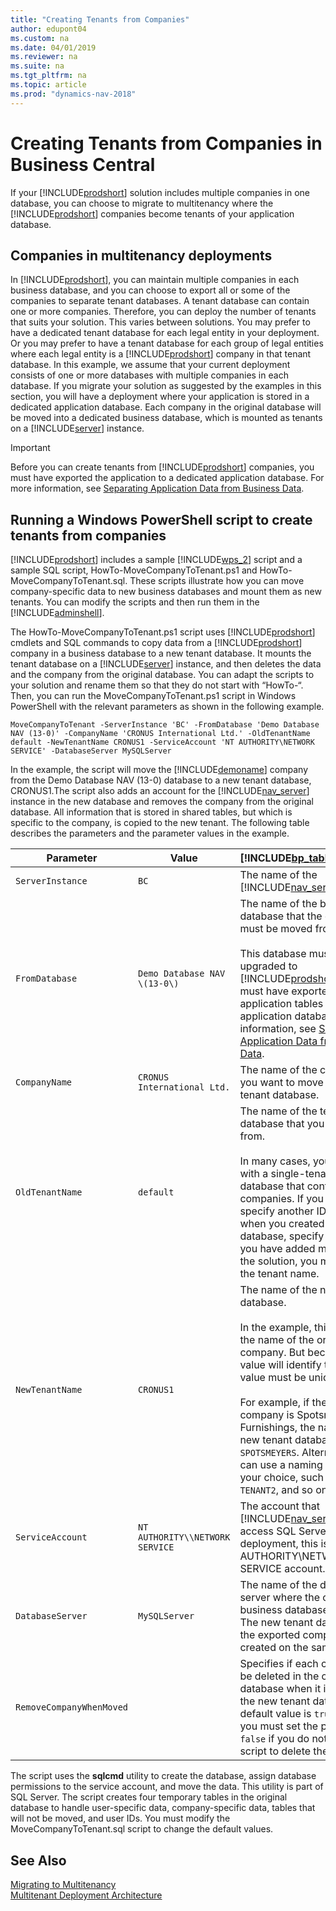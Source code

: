```yaml
---
title: "Creating Tenants from Companies"
author: edupont04
ms.custom: na
ms.date: 04/01/2019
ms.reviewer: na
ms.suite: na
ms.tgt_pltfrm: na
ms.topic: article
ms.prod: "dynamics-nav-2018"
---
```

# Creating Tenants from Companies in Business Central
If your [!INCLUDE[prodshort](../developer/includes/prodshort.md)] solution includes multiple companies in one database, you can choose to migrate to multitenancy where the [!INCLUDE[prodshort](../developer/includes/prodshort.md)] companies become tenants of your application database.  

## Companies in multitenancy deployments
  
 In [!INCLUDE[prodshort](../developer/includes/prodshort.md)], you can maintain multiple companies in each business database, and you can choose to export all or some of the companies to separate tenant databases. A tenant database can contain one or more companies. Therefore, you can deploy the number of tenants that suits your solution. This varies between solutions. You may prefer to have a dedicated tenant database for each legal entity in your deployment. Or you may prefer to have a tenant database for each group of legal entities where each legal entity is a [!INCLUDE[prodshort](../developer/includes/prodshort.md)] company in that tenant database. In this example, we assume that your current deployment consists of one or more databases with multiple companies in each database. If you migrate your solution as suggested by the examples in this section, you will have a deployment where your application is stored in a dedicated application database. Each company in the original database will be moved into a dedicated business database, which is mounted as tenants on a [!INCLUDE[server](../developer/includes/server.md)] instance.  

> [!IMPORTANT]  
>  Before you can create tenants from [!INCLUDE[prodshort](../developer/includes/prodshort.md)] companies, you must have exported the application to a dedicated application database. For more information, see [Separating Application Data from Business Data](Separating-Application-Data-from-Business-Data.md).  

## Running a Windows PowerShell script to create tenants from companies
  
 [!INCLUDE[prodshort](../developer/includes/prodshort.md)] includes a sample [!INCLUDE[wps_2](../developer/includes/wps_2_md.md)] script and a sample SQL script, HowTo-MoveCompanyToTenant.ps1 and HowTo-MoveCompanyToTenant.sql. These scripts illustrate how you can move company-specific data to new business databases and mount them as new tenants. You can modify the scripts and then run them in the [!INCLUDE[adminshell](../developer/includes/adminshell.md)].

 The HowTo-MoveCompanyToTenant.ps1 script uses [!INCLUDE[prodshort](../developer/includes/prodshort.md)] cmdlets and SQL commands to copy data from a [!INCLUDE[prodshort](../developer/includes/prodshort.md)] company in a business database to a new tenant database. It mounts the tenant database on a [!INCLUDE[server](../developer/includes/server.md)] instance, and then deletes the data and the company from the original database. You can adapt the scripts to your solution and rename them so that they do not start with “HowTo-“. Then, you can run the MoveCompanyToTenant.ps1 script in Windows PowerShell with the relevant parameters as shown in the following example.  

```  
MoveCompanyToTenant -ServerInstance 'BC' -FromDatabase 'Demo Database NAV (13-0)' -CompanyName 'CRONUS International Ltd.' -OldTenantName default -NewTenantName CRONUS1 -ServiceAccount 'NT AUTHORITY\NETWORK SERVICE' -DatabaseServer MySQLServer  
```  

 In the example, the script will move the [!INCLUDE[demoname](../developer/includes/demoname_md.md)] company from the Demo Database NAV \(13-0\) database to a new tenant database, CRONUS1.The script also adds an account for the [!INCLUDE[nav_server](../developer/includes/nav_server_md.md)] instance in the new database and removes the company from the original database. All information that is stored in shared tables, but which is specific to the company, is copied to the new tenant. The following table describes the parameters and the parameter values in the example.  

|Parameter|Value|[!INCLUDE[bp_tabledescription](../developer/includes/bp_tabledescription_md.md)]|  
|---------------|-----------|---------------------------------------|  
|`ServerInstance`|`BC`|The name of the [!INCLUDE[nav_server](../developer/includes/nav_server_md.md)] instance.|  
|`FromDatabase`|`Demo Database NAV \(13-0\)`|The name of the business database that the company must be moved from.<br /><br /> This database must have been upgraded to [!INCLUDE[prodshort](../developer/includes/prodshort.md)], and you must have exported the application tables to an application database. For more information, see [Separating Application Data from Business Data](Separating-Application-Data-from-Business-Data.md).|  
|`CompanyName`|`CRONUS International Ltd.`|The name of the company that you want to move to a new tenant database.|  
|`OldTenantName`|`default`|The name of the tenant in the database that you are exporting from.<br /><br /> In many cases, you are working with a single-tenant business database that contains multiple companies. If you did not specify another ID for the tenant when you created the tenant database, specify `default`. If you have added more tenants to the solution, you must specify the tenant name.|  
|`NewTenantName`|`CRONUS1`|The name of the new tenant database.<br /><br /> In the example, this is based on the name of the original company. But because this value will identify the tenant, the value must be unique.<br /><br /> For example, if the name of the company is Spotsmeyer’s Furnishings, the name of the new tenant database can be `SPOTSMEYERS`. Alternatively, you can use a naming scheme of your choice, such as `TENANT1`, `TENANT2`, and so on.|  
|`ServiceAccount`|`NT AUTHORITY\\NETWORK SERVICE`|The account that [!INCLUDE[nav_server](../developer/includes/nav_server_md.md)] uses to access SQL Server. In a default deployment, this is the NT AUTHORITY\\NETWORK SERVICE account.|  
|`DatabaseServer`|`MySQLServer`|The name of the database tier server where the current business database is located. The new tenant database for the exported company will be created on the same server.|  
|`RemoveCompanyWhenMoved`||Specifies if each company must be deleted in the original tenant database when it is created in the new tenant database. The default value is `true`. Therefore, you must set the parameter to `false` if you do not want the script to delete the companies.|  

 The script uses the **sqlcmd** utility to create the database, assign database permissions to the service account, and move the data. This utility is part of SQL Server. The script creates four temporary tables in the original database to handle user-specific data, company-specific data, tables that will not be moved, and user IDs. You must modify the MoveCompanyToTenant.sql script to change the default values.  

## See Also  
 [Migrating to Multitenancy](Migrating-to-Multitenancy.md)   
 [Multitenant Deployment Architecture](Multitenant-Deployment-Architecture.md)   

